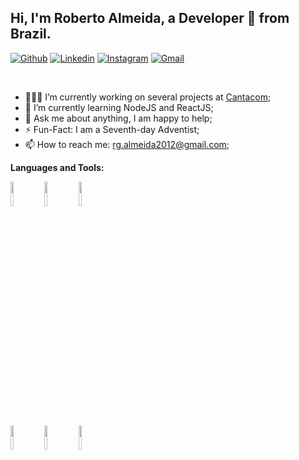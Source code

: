 <!-- Your title -->
## Hi, I'm Roberto Almeida, a Developer 🚀 from Brazil.

[![Github](https://img.shields.io/badge/-Github-000?style=flat&logo=Github&logoColor=white)](https://github.com/robertogabrieu)
[![Linkedin](https://img.shields.io/badge/-LinkedIn-blue?style=flat&logo=Linkedin&logoColor=white)](https://www.linkedin.com/in/roberto-gabriel-6a5062113/)
[![Instagram](https://img.shields.io/badge/-Instagram-c13584?style=flat&labelColor=c13584&logo=instagram&logoColor=white)](https://www.instagram.com/robertogabrieu/)
[![Gmail](https://img.shields.io/badge/-Gmail-c14438?style=flat&logo=Gmail&logoColor=white)](mailto:rg.almeida2012@gmail.com)

&nbsp;

- 👨🏽‍💻 I’m currently working on several projects at [Cantacom](https://www.cantacom.com.br);
- 🌱 I’m currently learning NodeJS and ReactJS; 
- 💬 Ask me about anything, I am happy to help;
- ⚡️ Fun-Fact: I am a Seventh-day Adventist;
- 📫 How to reach me: rg.almeida2012@gmail.com;

**Languages and Tools:** 

<!-- Your github readme stats
You can use this api: https://github.com/anuraghazra/github-readme-stats
-->
<div>
  <code><img width="10%" src="https://www.vectorlogo.zone/logos/nodejs/nodejs-ar21.svg"></code>
  <code><img width="10%" src="https://www.vectorlogo.zone/logos/reactjs/reactjs-ar21.svg"></code>
  <code><img width="10%" src="https://www.vectorlogo.zone/logos/laravel/laravel-ar21.svg"></code>
  <br />
  <code><img width="10%" src="https://www.vectorlogo.zone/logos/php/php-ar21.svg"></code>
  <code><img width="10%" src="https://www.vectorlogo.zone/logos/phpmyadmin/phpmyadmin-ar21.svg"></code>
  <code><img width="10%" src="https://www.vectorlogo.zone/logos/mysql/mysql-ar21.svg"></code>
</div>

